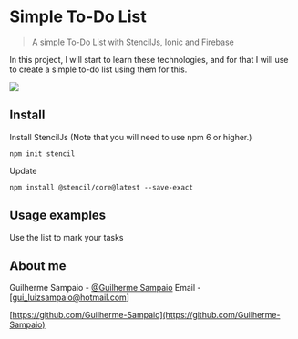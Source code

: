 # Simple To-Do List
>  A simple To-Do List with StencilJs, Ionic and Firebase

In this project, I will start to learn these technologies, and for that I will use to create a simple to-do list using them for this.


![](https://media0.giphy.com/media/Rm9RzjSAfXm4o/giphy.gif) 

## Install

Install StencilJs (Note that you will need to use npm 6 or higher.)

```
npm init stencil
```
Update

```
npm install @stencil/core@latest --save-exact
```

## Usage examples

Use the list to mark your tasks

## About me

Guilherme Sampaio - [@Guilherme Sampaio](httpshttps://www.linkedin.com/in/guilherme-sampaio-4946a01a6/google.com)
Email - [gui_luizsampaio@hotmail.com]

[https://github.com/Guilherme-Sampaio](https://github.com/Guilherme-Sampaio)
